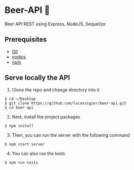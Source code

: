 # Beer-API 🍺
Beer API REST using Express, NodeJS, Sequelize

## Prerequisites 
- [Git](https://git-scm.com/book/en/v2/Getting-Started-Installing-Git)
- [nodejs](https://github.com/nodejs/node)
- [npm](https://github.com/npm)

## Serve locally the API

1. Clone the repo and change directory into it 
```
$ cd ~/Desktop
$ git clone https://github.com/lucasvigier/beer-api.git
$ cd beer-api
```

2. Next, install the project packages
```
$ npm install
```

3. Then, you can run the server with the following command
```
$ npm start server
```

4. You can also run the tests
```
$ npm run tests
```
